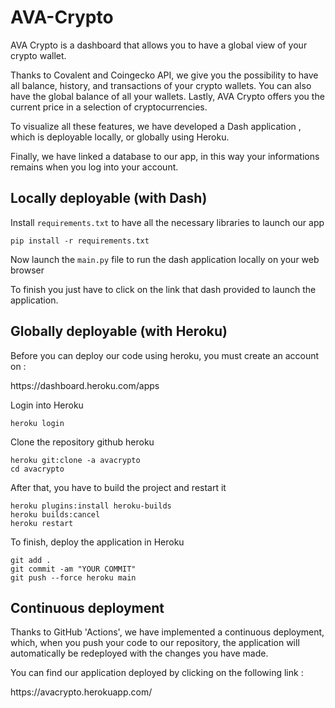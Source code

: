 # AVA-Crypto
<p>AVA Crypto is a dashboard that allows you to have a global view of your crypto wallet.</p>
<p>Thanks to Covalent and Coingecko API, we give you the possibility to have all balance, history, and transactions of your crypto wallets. You can also have the global balance of all your wallets. Lastly, AVA Crypto offers you the current price in a selection of cryptocurrencies.</p>
<p>To visualize all these features, we have developed a Dash application , which is deployable locally, or globally using Heroku.</p>
<p>Finally, we have linked a database to our app, in this way your informations remains when you log into your account.</p>

## Locally deployable (with Dash)
<p>Install <code>requirements.txt</code> to have all the necessary libraries to launch our app</p>
<pre><code>pip install -r requirements.txt</code></pre>
<p>Now launch the <code>main.py</code> file to run the dash application locally on your web browser</p>
<p>To finish you just have to click on the link that dash provided to launch the application.</p>

## Globally deployable (with Heroku)
<p>Before you can deploy our code using heroku, you must create an account on : </p>
<p><link>https://dashboard.heroku.com/apps</link></p>
<p>Login into Heroku</p>
<pre><code>heroku login</code></pre>
<p>Clone the repository github heroku</p>
<pre><code>heroku git:clone -a avacrypto</code>
<code>cd avacrypto</code></pre>
<p>After that, you have to build the project and restart it</p>
<pre><code>heroku plugins:install heroku-builds</code>
<code>heroku builds:cancel</code>
<code>heroku restart</code></pre>
<p>To finish, deploy the application in Heroku</p>
<pre><code>git add .</code>
<code>git commit -am "YOUR COMMIT"</code>
<code>git push --force heroku main</code></pre>

## Continuous deployment
<p>Thanks to GitHub 'Actions', we have implemented a continuous deployment, which, when you push your code to our repository, the application will automatically be redeployed with the changes you have made.</p>
<p>You can find our application deployed by clicking on the following link :</p>
<p><link>https://avacrypto.herokuapp.com/</link></p>
